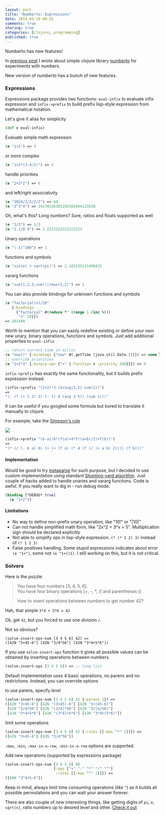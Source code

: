 ```yaml
---
layout: post
title: "Numberto: Expressions"
date: 2014-03-29 00:25
comments: true
sharing: true
categories: [clojure, programming]
published: true
---
```


Numberto has new features!

<!-- more -->

In [previous post](/blog/announcing-numberto)
I wrote about simple clojure library [numberto](https://github.com/mishadoff/numberto) for experiments with numbers.

New version of *numberto* has a bunch of new features.

### Expressions

Expressions package provides two functions: `eval-infix` to evaluate infix expression
and `infix->prefix` to build prefix lisp-style expression from mathematical notation.

Let's give it alias for simplicity

``` clojure
(def e eval-infix)
```

Evaluate simple math expression

``` clojure
(e "1+2") => 3
```

or more complex

``` clojure
(e "1+2*(3-4/2)") => 3
```

handle priorities

``` clojure
(e "2+2*2") => 6
```

and left/right associativity

``` clojure
(e "1024/2/2/2/2") => 64
(e "2^3^4") => 2417851639229258349412352N
```

Oh, what's this? Long numbers? Sure, ratios and floats supported as well

``` clojure
(e "1/3") => 1/3
(e "1.1/0.9") => 1.2222222222222223
```

Unary operations

``` clojure
(e "(-1)^100") => 1
```

functions and symbols

``` clojure
(e "sin(e) + sqrt(pi)") => 2.183235141408425
```

vararg functions

``` clojure
(e "sum(1,2,3,sum())/max(1,2)") => 3
```

You can also provide bindings for unknown functions and symbols

``` clojure
(e "factorial(n)/20"
   {:bindings
     {"factorial" #(reduce *' (range 1 (inc %)))
      "n" 10}})
=> 181440
```

Worth to mention that you can easily redefine existing
or define your own new unary, binary operations, functions
and symbols. Just add additional properties to `eval-infix`

``` clojure
;; return current time in millis
(e "now()" {:bindings {"now" #(.getTime (java.util.Date.))}}) => some long number
;; override priorities
(e "1+2*3" {:binary-ops {"+" {:function + :priority 100}}}) => 9
```

`infix->prefix` has exactly the same functionality, but it builds prefix expression instead.

``` clojure
(infix->prefix "(1+2)*3-(4/avg(3,5)-sum(1))")
=>
"(- (* (+ 1 2) 3) (- (/ 4 (avg 3 5)) (sum 1)))"
```

It can be useful if you googled some formula but bored to translate it manually to clojure.

For example, take the [Simpson's rule](http://en.wikipedia.org/wiki/Simpson%27s_rule)

![](http://upload.wikimedia.org/math/1/a/0/1a0fb4456375307fdde8ab85954d95be.png)

``` clojure
(infix->prefix "(b-a)/6*(f(a)+4*f((a+b)/2)+f(b))")
=>
"(* (/ (- b a) 6) (+ (+ (f a) (* 4 (f (/ (+ a b) 2)))) (f b)))"
```

#### Implementation

Would be good to try [instaparse](https://github.com/Engelberg/instaparse) for such purpose,
but I decided to use custom implementation using standard
[Shunting-yard algorithm](http://en.wikipedia.org/wiki/Shunting-yard_algorithm).
Just couple of hacks added to handle unaries and vararg functions.
Code is awful. If you really want to dig in - run debug mode.

``` clojure
(binding [*DEBUG* true]
  (e "1+2"))
```

#### Limitations

- No way to define non-prefix unary operation, like "10!" or "|10|"
- Can not handle simplified math form, like "2x^2 + 3^x + 5".
Multiplication sign should be declared explicitly
- Not able to simplify ops in lisp-style expression. `(* (* 1 2) 3)` instead of `(* 1 2 3)`
- False positives handling. Some stupid expressions indicates about error `(e "1+")`, some not `(e "1+()1)`. I still working on this, but it is not critical.

### Solvers

Here is the puzzle:

> You have four numbers [3, 4, 5, 6].  
> You have four binary operations [+, -, *, /] and parentheses ()
>
> How to insert operations between numbers to get number 42?

Hah, that simple `3*4 + 5*6 = 42`

Ok, get `42`, but you forced to use one division `/`.

Not so obvious?

```
(solve-insert-ops-num [3 4 5 6] 42) =>
([42N "3+45-6"] [42N "3/4*56"] [42N "3*4+5*6"])
```

If you use `solve-insert-ops` function it gives all possible values can be obtained by inserting operations between numbers.

``` clojure
(solve-insert-ops [3 4 5 6]) => ;; long list
```

Default implementation uses 4 basic operations, no parens and no restrictions. Instead, you can override options

to use parens, specify level

``` clojure
(solve-insert-ops-num [3 4 5 6] 42 {:parens 1}) =>
([42N "3+45-6"] [42N "(3+45)-6"] [42N "3+(45-6)"]
 [42N "3/4*56"] [42N "(3/4)*56"] [42N "3/(4/56)"]
 [42N "3*4+5*6"] [42N "(3*4)+5*6"] [42N "3*4+(5*6)"])
```

limit some operations

``` clojure
(solve-insert-ops-num [3 4 5 6] 42 {:rules [[:max "*" 1]]}) =>
([42N "3+45-6"] [42N "3/4*56"])
```

`:max`, `:min`, `:max-in-a-row`, `:min-in-a-row` options are supported.

Add new operations (supported by expressions package)

``` clojure
(solve-insert-ops-num [3 4 5 6] 80
                      {:ops ["+" "-" "*" "/" "^"]
                       :rules [[:max "^" 1]]}) =>
([80N "3^4+5-6"])
```

Keep in mind, always limit time consuming operations (*like* `^`) as it builds all possible permutations and you can wait your answer forever.

There are also couple of *new* interesting things, like
getting digits of `pi`, `e`, `sqrt(n)`, ratio numbers up to desired level and other. [Check it out](https://github.com/mishadoff/numberto/blob/master/doc/intro.md)
